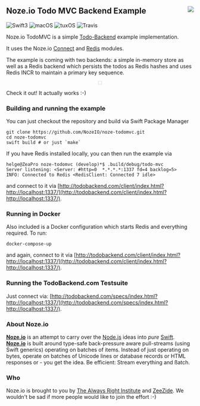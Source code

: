 <h2>Noze.io Todo MVC Backend Example
  <img src="https://pbs.twimg.com/profile_images/725354235056017409/poiNAOlB_400x400.jpg"
       align="right" />
</h2>

![Swift3](https://img.shields.io/badge/swift-3-blue.svg)
![macOS](https://img.shields.io/badge/os-macOS-green.svg?style=flat)
![tuxOS](https://img.shields.io/badge/os-tuxOS-green.svg?style=flat)
![Travis](https://api.travis-ci.org/NozeIO/noze-todomvc.svg?branch=master&style=flat)

Noze.io TodoMVC is a simple [Todo-Backend](http://todobackend.com)
example implementation.

It uses the Noze.io 
[Connect](https://github.com/NozeIO/Noze.io/blob/master/Sources/connect/README.md)
and
[Redis](https://github.com/NozeIO/Noze.io/blob/master/Sources/redis/README.md)
modules.

The example is coming with two backends: a simple in-memory store as well as a
Redis backend which persists the todos as Redis hashes and uses Redis INCR to
maintain a primary key sequence.

<center><img src="http://noze.io/images/screenshot-todo-mvc-redis-1.jpeg" alt="" 
             style="border: 1px solid #DADADA; padding: 4px;"/></center>

Check it out! It actually works :-)

### Building and running the example

You can just checkout the repository and build via Swift Package Manager

    git clone https://github.com/NozeIO/noze-todomvc.git
    cd noze-todomvc
    swift build # or just `make`

If you have Redis installed locally, you can then run the example via

    helge@ZeaPro noze-todomvc (develop)*$ .build/debug/todo-mvc
    Server listening: <Server: #http=0  *.*.*.*:1337 fd=4 backlog=5>
    INFO: Connected to Redis <RedisClient: Connected 7 idle>

and connect to it via
[http://todobackend.com/client/index.html?http://localhost:1337/](http://todobackend.com/client/index.html?http://localhost:1337/).

### Running in Docker

Also included is a Docker configuration which starts Redis and everything
required. To run:

    docker-compose-up

and again, connect to it via
[http://todobackend.com/client/index.html?http://localhost:1337/](http://todobackend.com/client/index.html?http://localhost:1337/).

### Running the TodoBackend.com Testsuite

Just connect via:
[http://todobackend.com/specs/index.html?http://localhost:1337/](http://todobackend.com/specs/index.html?http://localhost:1337/).

### About Noze.io

[**Noze.io**](http://noze.io/) 
is an attempt to carry over the [Node.js](http://nodejs.org/)
ideas into *pure* [Swift](http://swift.org).
[**Noze.io**](http://noze.io/) 
is built around type-safe back-pressure aware pull-streams
(using Swift generics)
operating on batches of items. Instead of just operating on bytes,
operate on batches of Unicode lines or database records or HTML
responses or - you get the idea.
Be efficient: Stream everything and ßatch.


### Who

Noze.io is brought to you by
[The Always Right Institute](http://www.alwaysrightinstitute.com)
and
[ZeeZide](http://zeezide.de).
We wouldn't be sad if more people would like to join the effort :-)
